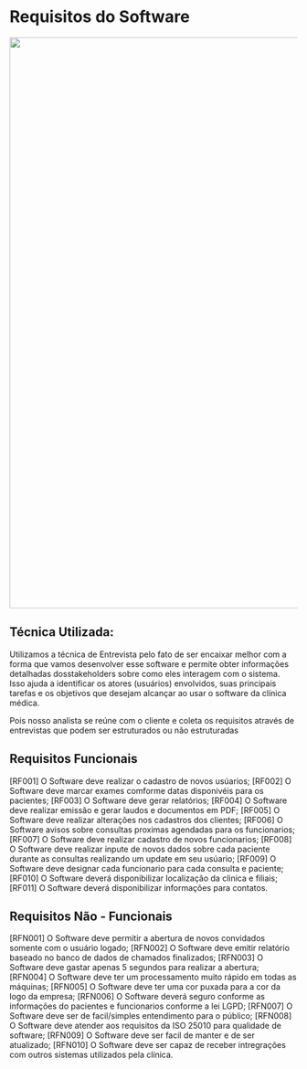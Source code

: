 # Requisitos do Software

<img src= "https://i.ytimg.com/vi/V74qIKo-OqI/maxresdefault.jpg" width="1000px" /> 

## Técnica Utilizada:

Utilizamos a técnica de Entrevista pelo fato de ser encaixar melhor com a forma que vamos desenvolver esse software e permite obter informações detalhadas dosstakeholders sobre como eles interagem com o sistema. Isso ajuda a identificar os atores (usuários) envolvidos, suas principais tarefas e os objetivos que desejam alcançar ao usar o software da clínica médica.

Pois nosso analista se reúne com o cliente e coleta os requisitos através de entrevistas que podem ser estruturados ou não estruturadas


## Requisitos Funcionais 

[RF001] O Software deve realizar o cadastro de novos usúarios;
[RF002] O Software deve marcar exames comforme datas disponivéis para os pacientes;
[RF003] O Software deve gerar relatórios;
[RF004] O Software deve realizar emissão e gerar laudos e documentos em PDF;
[RF005] O Software deve realizar alterações nos cadastros dos clientes;
[RF006] O Software avisos sobre consultas proximas agendadas para os funcionarios;
[RF007] O Software deve realizar cadastro de novos funcionarios;
[RF008] O Software deve realizar inpute de novos dados sobre cada paciente durante as consultas realizando um update em seu usúario;
[RF009] O Software deve designar cada funcionario para cada consulta e paciente;
[RF010] O Software deverá disponibilizar localização da clinica e filiais;
[RF011] O Software deverá disponibilizar informações para contatos.


## Requisitos Não - Funcionais 

[RFN001] O Software deve permitir a abertura de novos convidados somente com o usuário logado;
[RFN002] O Software deve emitir relatório baseado no banco de dados de chamados finalizados;
[RFN003] O Software deve gastar apenas 5 segundos para realizar a abertura;
[RFN004] O Software deve ter um processamento muito rápido em todas as máquinas;
[RFN005] O Software deve ter uma cor puxada para a cor da logo da empresa;
[RFN006] O Software deverá seguro conforme as informações do pacientes e funcionarios conforme a lei LGPD;
[RFN007] O Software deve ser de facil/simples entendimento para o público;
[RFN008] O Software deve atender aos requisitos da ISO 25010 para qualidade de software;
[RFN009] O Software deve ser facil de manter e de ser atualizado;
[RFN010] O Software deve ser capaz de receber intregrações com outros sistemas utilizados pela clínica.
